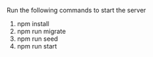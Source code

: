Run the following commands to start the server
1. npm install
2. npm run migrate
3. npm run seed
4. npm run start